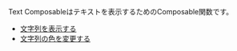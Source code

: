 Text Composableはテキストを表示するためのComposable関数です。

- [文字列を表示する](./display.html)
- [文字列の色を変更する](./color.html)
